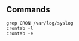 <!--
 @changed 2020.02.23, 00:51
-->

## Commands
```shell
grep CRON /var/log/syslog
crontab -l
crontab -e
```
